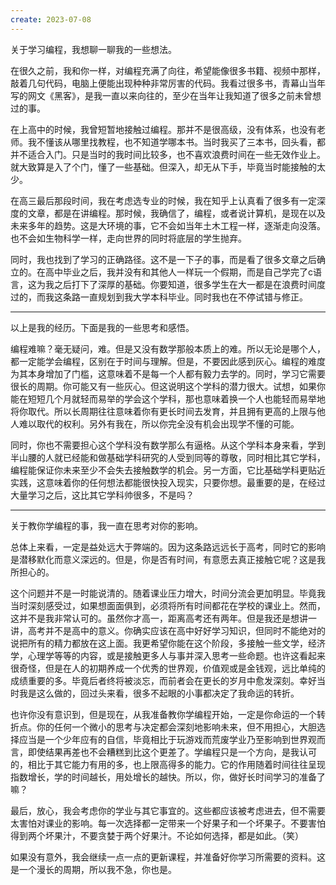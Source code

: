 ```yaml
---
create: 2023-07-08
---
```

关于学习编程，我想聊一聊我的一些想法。

在很久之前，我和你一样，对编程充满了向往，希望能像很多书籍、视频中那样，敲着几句代码，电脑上便能出现种种非常厉害的代码。我看过很多书，青幕山当年写的网文《黑客》，是我一直以来向往的，至少在当年让我知道了很多之前未曾想过的事。

在上高中的时候，我曾短暂地接触过编程。那并不是很高级，没有体系，也没有老师。我不懂该从哪里找教程，也不知道学哪本书。当时我买了三本书，回头看，都并不适合入门。只是当时的我时间比较多，也不喜欢浪费时间在一些无效作业上。就大致算是入了个门，懂了一些基础。但深入，却无从下手，毕竟当时能接触的太少。

在高三最后那段时间，我在考虑选专业的时候，我在知乎上认真看了很多有一定深度的文章，都是在讲编程。那时候，我确信了，编程，或者说计算机，是现在以及未来多年的趋势。这是大环境的事，它不会如当年土木工程一样，逐渐走向没落。也不会如生物科学一样，走向世界的同时将底层的学生抛弃。

同时，我也找到了学习的正确路径。这不是一下子的事，而是看了很多文章之后确立的。在高中毕业之后，我并没有和其他人一样玩一个假期，而是自己学完了c语言，这为我之后打下了深厚的基础。你要知道，很多学生在大一都是在浪费时间度过的，而我这条路一直规划到我大学本科毕业。同时我也在不停试错与修正。

---

以上是我的经历。下面是我的一些思考和感悟。

编程难嘛？毫无疑问，难。但是又没有数学那般本质上的难。所以无论是哪个人，都一定能学会编程，区别在于时间与理解。但是，不要因此感到灰心。编程的难度为其本身增加了门槛，这意味着不是每一个人都有毅力去学的。同时，学习它需要很长的周期。你可能又有一些灰心。但这说明这个学科的潜力很大。试想，如果你能在短短几个月就轻而易举的学会这个学科，那也意味着换一个人也能轻而易举地将你取代。所以长周期往往意味着你有更长时间去发育，并且拥有更高的上限与他人难以取代的权利。另外有我在，所以你完全没有机会出现学不懂的可能。

同时，你也不需要担心这个学科没有数学那么有逼格。从这个学科本身来看，学到半山腰的人就已经能和做基础学科研究的人受到同等的尊敬，同时相比其它学科，编程能保证你未来至少不会失去接触数学的机会。另一方面，它比基础学科更贴近实践，这意味着你的任何想法都能很快投入现实，只要你想。最重要的是，在经过大量学习之后，这比其它学科帅很多，不是吗？

---

关于教你学编程的事，我一直在思考对你的影响。

总体上来看，一定是益处远大于弊端的。因为这条路远远长于高考，同时它的影响是潜移默化而意义深远的。但是，你是否有时间，有意愿去真正接触它呢？这是我所担心的。

这个问题并不是一时能说清的。随着课业压力增大，时间分流会更加明显。毕竟我当时深刻感受过，如果想面面俱到，必须将所有时间都花在学校的课业上。然而，这并不是我非常认可的。虽然你才高一，距离高考还有两年。但是我还是想讲一讲，高考并不是高中的意义。你确实应该在高中好好学习知识，但同时不能绝对的说把所有的精力都放在这上面。我更希望你能在这个阶段，多接触一些文学，经济学，心理学等等的内容，或是接触更多人与事并深入思考一些命题。也许这看起来很奇怪，但是在人的初期养成一个优秀的世界观，价值观或是金钱观，远比单纯的成绩重要的多。毕竟后者终将被淡忘，而前者会在更长的岁月中愈发深刻。幸好当时我是这么做的，回过头来看，很多不起眼的小事都决定了我命运的转折。

也许你没有意识到，但是现在，从我准备教你学编程开始，一定是你命运的一个转折点。你的任何一个微小的思考与决定都会深刻地影响未来，但不用担心，大胆选择应当是一个少年应有的自信，毕竟相比于玩游戏而荒废学业乃至影响到世界观而言，即使结果再差也不会糟糕到比这个更差了。学编程只是一个方向，是我认可的，相比于其它能力有用的多，也上限高得多的能力。它的作用随着时间往往呈现指数增长，学的时间越长，用处增长的越快。所以，你，做好长时间学习的准备了嘛？

最后，放心，我会考虑你的学业与其它事宜的。这些都应该被考虑进去，但不需要太害怕对课业的影响。每一次选择都一定带来一个好果子和一个坏果子。不要害怕得到两个坏果汁，不要贪婪于两个好果汁。不论如何选择，都是如此。（笑）



如果没有意外，我会继续一点一点的更新课程，并准备好你学习所需要的资料。这是一个漫长的周期，所以我不急，你也是。


